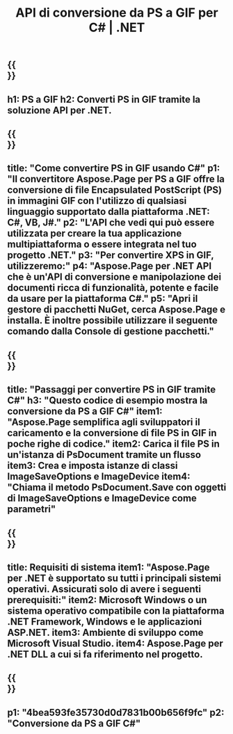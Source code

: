 ﻿---
translation: true
template: /_templates/_conversion-child-net.md
title: API di conversione da PS a GIF per C# |  .NET
url: /net/conversion/ps-to-gif/
description: Codice di esempio per la conversione da PS a GIF C#. Utilizzare il codice di esempio API per la conversione batch di file PS in GIF all'interno di VB.NET, Asp.NET o qualsiasi applicazione basata su .NET.
informat: PS
outformat: GIF
otherformats: XPS EPS
---

{{<section banner>}}
---
h1: PS a GIF
h2: Converti PS in GIF tramite la soluzione API per .NET.
---

{{<section overview>}}
---
title: "Come convertire PS in GIF usando C#"
p1: "Il convertitore Aspose.Page per PS a GIF offre la conversione di file Encapsulated PostScript (PS) in immagini GIF con l'utilizzo di qualsiasi linguaggio supportato dalla piattaforma .NET: C#, VB, J#."
p2: "L'API che vedi qui può essere utilizzata per creare la tua applicazione multipiattaforma o essere integrata nel tuo progetto .NET."
p3: "Per convertire XPS in GIF, utilizzeremo:"
p4: "Aspose.Page per .NET API che è un'API di conversione e manipolazione dei documenti ricca di funzionalità, potente e facile da usare per la piattaforma C#."
p5: "Apri il gestore di pacchetti NuGet, cerca Aspose.Page e installa. È inoltre possibile utilizzare il seguente comando dalla Console di gestione pacchetti."
---

{{<section feature1>}}
---
title: "Passaggi per convertire PS in GIF tramite C#"
h3: "Questo codice di esempio mostra la conversione da PS a GIF C#"
item1: "Aspose.Page semplifica agli sviluppatori il caricamento e la conversione di file PS in GIF in poche righe di codice."
item2: Carica il file PS in un'istanza di PsDocument tramite un flusso
item3: Crea e imposta istanze di classi ImageSaveOptions e ImageDevice
item4: "Chiama il metodo PsDocument.Save con oggetti di ImageSaveOptions e ImageDevice come parametri"
---

{{<section feature2>}}
---
title: Requisiti di sistema
item1: "Aspose.Page per .NET è supportato su tutti i principali sistemi operativi. Assicurati solo di avere i seguenti prerequisiti:"
item2: Microsoft Windows o un sistema operativo compatibile con la piattaforma .NET Framework, Windows e le applicazioni ASP.NET.
item3: Ambiente di sviluppo come Microsoft Visual Studio.
item4: Aspose.Page per .NET DLL a cui si fa riferimento nel progetto.
---

{{<section gist>}}
---
p1: "4bea593fe35730d0d7831b00b656f9fc"
p2: "Conversione da PS a GIF C#"
---
